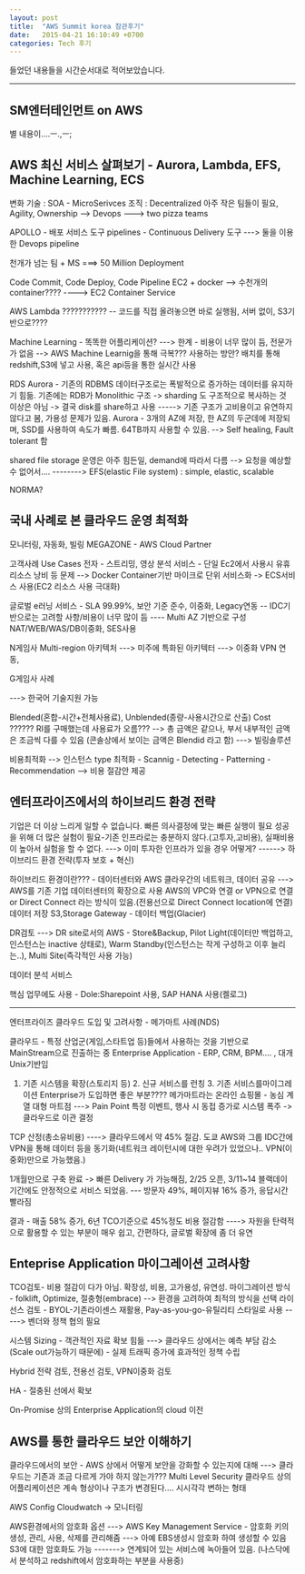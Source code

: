 ```yaml
---
layout: post
title:  "AWS Summit korea 참관후기"
date:   2015-04-21 16:10:49 +0700
categories: Tech 후기
---
```


들었던 내용들을 시간순서대로 적어보았습니다.

---


SM엔터테인먼트 on AWS
---

별 내용이....ㅡ.,ㅡ;


AWS 최신 서비스 살펴보기 - Aurora, Lambda, EFS, Machine Learning, ECS
---

변화
기술 : SOA - MicroSerivces
조직 : Decentralized 아주 작은 팀들이 필요,  Agility, Ownership --> Devops
   ---> two pizza teams

APOLLO - 배포 서비스 도구
pipelines - Continuous Delivery 도구
---> 둘을 이용한 Devops pipeline

천개가 넘는 팀 + MS  ===> 50 Million Deployment

Code Commit, Code Deploy, Code Pipeline
EC2 + docker --> 수천개의 container???? ----> EC2 Container Service

AWS Lambda ??????????? -- 코드를 직접 올려놓으면 바로 실행됨, 서버 없이, S3기반으로????

Machine Learning - 똑똑한 어플리케이션? ---> 한계 - 비용이 너무 많이 듬, 전문가가 없음 --> AWS Machine Learnig을 통해 극복???
사용하는 방안? 배치를 통해 redshift,S3에 넣고 사용, 혹은 api등을 통한 실시간 사용

RDS Aurora - 기존의 RDBMS 데이터구조로는 폭발적으로 증가하는 데이터를 유지하기 힘듦. 기존에는 RDB가 Monolithic 구조 -> sharding 도 구조적으로 복사하는 것 이상은 아님 -> 결국 disk를 share하고 사용
-----> 기존 구조가 고비용이고 유연하지 않다고 봄, 가용성 문제가 있음.
Aurora - 3개의 AZ에 저장, 한 AZ의 두군데에 저장되며, SSD를 사용하여 속도가 빠름. 64TB까지 사용할 수 있음. --> Self healing, Fault tolerant 함


shared file storage 운영은 아주 힘든일, demand에 따라서 다름 --> 요청을 예상할 수 없어서....
--------> EFS(elastic File system) : simple, elastic, scalable

NORMA?


국내 사례로 본 클라우드 운영 최적화
---


모니터링, 자동화, 빌링
MEGAZONE - AWS Cloud Partner

고객사례 Use Cases
전자 - 스트리밍, 영상 분석 서비스 - 단일 Ec2에서 사용시 유휴리소스 낭비 등 문제 --> Docker Container기반 마이크로 단위 서비스화  -> ECS서비스 사용(EC2 리소스 사용 극대화)

글로벌 e러닝 서비스 - SLA 99.99%, 보안 기준 준수, 이중화, Legacy연동
-- IDC기반으로는 고려할 사항/비용이 너무 많이 듬
---- Multi AZ 기반으로 구성 NAT/WEB/WAS/DB이중화, SES사용

N게임사 Multi-region 아키텍처 ---> 미주에 특화된 아키텍터
---> 이중화 VPN 연동,

G게임사 사례

---> 한국어 기술지원 가능

Blended(혼합-시간+전체사용료), Unblended(종량-사용시간으로 산출) Cost ?????? RI를 구매했는데 사용료가 오름??? --> 총 금액은 같으나, 부서 내부적인 금액은 조금씩 다를 수 있음
(콘솔상에서 보이는 금액은 Blendid 라고 함) ---> 빌링솔루션


비용최적화
--> 인스턴스 type 최적화 - Scannig - Detecting - Patterning - Recommendation --> 비용 절감안 제공


엔터프라이즈에서의 하이브리드 환경 전략
---

기업은 더 이상 느리게 일할 수 없습니다.
빠른 의사결정에 맞는 빠른 실행이 필요
성공을 위해 더 많은 실험이 필요-기존 인프라로는 충분하지 않다.(고투자,고비용), 실패비용이 높아서 실험을 할 수 없다. ---> 이미 투자한 인프라가 있을 경우 어떻게?
------> 하이브리드 환경 전략(투자 보호 + 혁신)

하이브리드 환경이란??? - 데이터센터와 AWS 클라우간의  네트워크, 데이터 공유
---> AWS를 기존 기업 데이터센터의 확장으로 사용
AWS의 VPC와 연결 or VPN으로 연결 or Direct Connect 라는 방식이 있음.(전용선으로 Direct Connect location에 연결)
데이터 저장 S3,Storage Gateway - 데이터 백업(Glacier)

DR검토
---> DR site로서의 AWS - Store&Backup, Pilot Light(데이터만 백업하고, 인스턴스는 inactive 상태로), Warm Standby(인스턴스는 작게 구성하고 이후 늘리는..), Multi Site(즉각적인 사용 가능)

데이터 분석 서비스

핵심 업무에도 사용 - Dole:Sharepoint 사용, SAP HANA 사용(켈로그)

---
엔터프라이즈 클라우드 도입 및 고려사항 - 메가마트 사례(NDS)

클라우드 - 특정 산업군(게임,스타트업 등)들에서 사용하는 것을 기반으로 MainStream으로 진출하는 중
Enterprise Application - ERP, CRM, BPM.... , 대개 Unix기반임
1. 기존 시스템을 확장(스토리지 등) 2. 신규 서비스를 런칭 3. 기존 서비스를마이그레이션
Enterprise가 도입하면 좋은 부분???? 메가마트라는 온라인 쇼핑몰 - 농심 계열 대형 마트점 ---> Pain Point 특정 이벤트, 행사 시 동접 증가로 시스템 폭주 -> 클라우드로 이관 결정

TCP 산정(총소유비용) ----> 클라우드에서 약 45% 절감.
도쿄 AWS와 그룹 IDC간에 VPN을 통해 데이터 등을 동기화(네트워크 레이턴시에 대한 우려가 있었으나.. VPN(이중화)만으로 가능했음.)

1개월만으로 구축 완료 -> 빠른 Delivery 가 가능해짐, 2/25 오픈, 3/11~14 블랙데이 기간에도 안정적으로 서비스 되었음.
--- 방문자 49%, 페이지뷰 16% 증가, 응답시간 빨라짐

결과 - 매출 58% 증가, 6년 TCO기준으로 45%정도 비용 절감함
----> 자원을 탄력적으로 활용할 수 있는 부분이 매우 쉽고, 간편하다, 글로벌 확장에 좀 더 유연


Enteprise Application 마이그레이션 고려사항
---

TCO검토- 비용 절감이 다가 아님. 확장성, 비용, 고가용성, 유연성.
마이그레이션 방식 - folklift, Optimize, 절충형(embrace) --> 환경을 고려하여 최적의 방식을 선택
라이선스 검토 - BYOL-기존라이센스 재활용, Pay-as-you-go-유틸리티 스타일로 사용
-----> 벤더와 정책 협의 필요

시스템 Sizing - 객관적인 자료 확보 힘듦 ---> 클라우드 상에서는 예측 부담 감소(Scale out가능하기 때문에) - 실제 트래픽 증가에 효과적인 정책 수립

Hybrid 전략 검토, 전용선 검토, VPN이중화 검토

HA - 절충된 선에서 확보

On-Promise 상의 Enterprise Application의 cloud 이전


AWS를 통한 클라우드 보안 이해하기
---

클라우드에서의 보안 - AWS 상에서 어떻게 보안을 강화할 수 있는지에 대해
---> 클라우드는 기존과 조금 다르게 가야 하지 않는가???
Multi Level Security
클라우드 상의 어플리케이션은 계속 형상이나 구조가 변경된다.... 시시각각 변하는 형태

AWS Config
Cloudwatch -> 모니터링

AWS환경에서의 암호화 옵션
---> AWS Key Management Service - 암호화 키의 생성, 관리, 사용, 삭제를 관리해줌
---> 아예 EBS생성시 암호화 하여 생성할 수 있음
S3에 대한 암호화도 가능 -------> 연계되어 있는 서비스에 녹아들어 있음.
(나스닥에서 분석하고 redshift에서 암호화하는 부분을 사용중)
